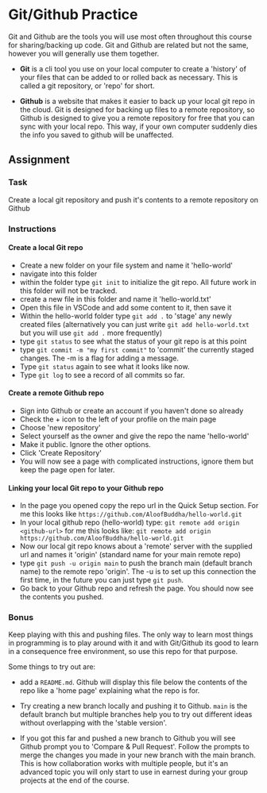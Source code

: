 # Git/Github Practice

Git and Github are the tools you will use most often throughout this course for sharing/backing up code. Git and Github are related but not the same, however you will generally use them together.

- **Git** is a cli tool you use on your local computer to create a 'history' of your files that can be added to or rolled back as necessary. This is called a git repository, or 'repo' for short.

- **Github** is a website that makes it easier to back up your local git repo in the cloud. Git is designed for backing up files to a remote repository, so Github is designed to give you a remote repository for free that you can sync with your local repo. This way, if your own computer suddenly dies the info you saved to github will be unaffected.

## Assignment

### Task
Create a local git repository and push it's contents to a remote repository on Github

### Instructions

#### Create a local Git repo
- Create a new folder on your file system and name it 'hello-world'
- navigate into this folder
- within the folder type `git init` to initialize the git repo. All future work in this folder will not be tracked.
- create a new file in this folder and name it 'hello-world.txt'
- Open this file in VSCode and add some content to it, then save it
- Within the hello-world folder type `git add .` to 'stage' any newly created files (alternatively you can just write `git add hello-world.txt` but you will use `git add .` more frequently)
- type `git status` to see what the status of your git repo is at this point
- type `git commit -m "my first commit"` to 'commit' the currently staged changes. The -m is a flag for adding a message.
- Type `git status` again to see what it looks like now.
- Type `git log` to see a record of all commits so far.

#### Create a remote Github repo
- Sign into Github or create an account if you haven't done so already
- Check the + icon to the left of your profile on the main page
- Choose 'new repository'
- Select yourself as the owner and give the repo the name 'hello-world'
- Make it public. Ignore the other options.
- Click 'Create Repository'
- You will now see a page with complicated instructions, ignore them but keep the page open for later.

#### Linking your local Git repo to your Github repo
- In the page you opened copy the repo url in the Quick Setup section. For me this looks like `https://github.com/AloofBuddha/hello-world.git`
- In your local github repo (hello-world) type:
`git remote add origin <github-url>`
for me this looks like:
`git remote add origin https://github.com/AloofBuddha/hello-world.git`
- Now our local git repo knows about a 'remote' server with the supplied url and names it 'origin' (standard name for your main remote repo)
- type `git push -u origin main` to push the branch main (default branch name) to the remote repo 'origin'. The -u is to set up this connection the first time, in the future you can just type `git push`.
- Go back to your Github repo and refresh the page. You should now see the contents you pushed.

### Bonus

Keep playing with this and pushing files. The only way to learn most things in programming is to play around with it and with Git/Github its good to learn in a consequence free environment, so use this repo for that purpose.

Some things to try out are:
- add a `README.md`. Github will display this file below the contents of the repo like a 'home page' explaining what the repo is for.

- Try creating a new branch locally and pushing it to Github. `main` is the default branch but multiple branches help you to try out different ideas without overlapping with the 'stable version'.

- If you got this far and pushed a new branch to Github you will see Github prompt you to 'Compare & Pull Request'. Follow the prompts to merge the changes you made in your new branch with the main branch. This is how collaboration works with multiple people, but it's an advanced topic you will only start to use in earnest during your group projects at the end of the course.
